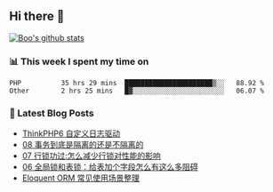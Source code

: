 ## Hi there 👋

[![Boo's github stats](https://github-readme-stats.vercel.app/api?username=0xAiKang)](https://github.com/anuraghazra/github-readme-stats)

<!-- [![Most Used Langs](https://github-readme-stats.vercel.app/api/top-langs/?username=0xAiKang)](https://github.com/anuraghazra/github-readme-stats) -->

### 📊 This week I spent my time on
<!--START_SECTION:waka-->

```text
PHP          35 hrs 29 mins  ██████████████████████▒░░   88.92 %
Other        2 hrs 25 mins   █▓░░░░░░░░░░░░░░░░░░░░░░░   06.07 %
```

<!--END_SECTION:waka-->

### 📕 Latest Blog Posts
<!-- BLOG-POST-LIST:START -->
- [ThinkPHP6 自定义日志驱动](https://www.0x2beace.com/thinkphp6-custom-log-driver/)
- [08 事务到底是隔离的还是不隔离的](https://www.0x2beace.com/is-the-transaction-isolated-or-not/)
- [07 行锁功过:怎么减少行锁对性能的影响](https://www.0x2beace.com/row-lock-merits-and-demerits-how-to-reduce-the-impact-of-row-locks-on-performance/)
- [06 全局锁和表锁：给表加个字段怎么有这么多阻碍](https://www.0x2beace.com/global-lock-and-table-lock-how-can-there-be-so-many-obstacles-to-adding-a-field-to-a-table/)
- [Eloquent ORM 常见使用场景整理](https://www.0x2beace.com/common-usage-scenarios-of-eloquent-orm/)
<!-- BLOG-POST-LIST:END -->

